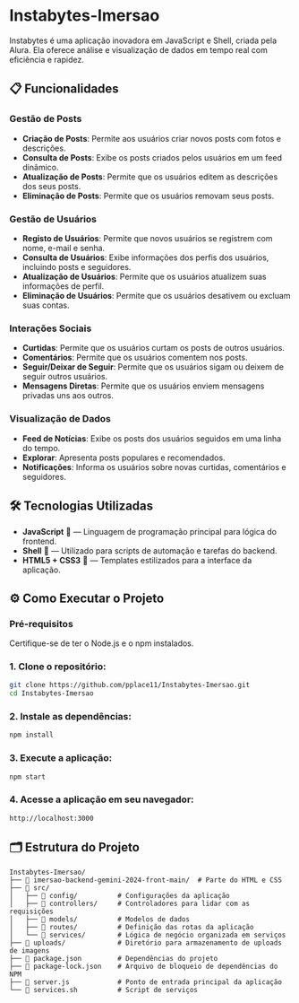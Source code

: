 # Instabytes-Imersao

Instabytes é uma aplicação inovadora em JavaScript e Shell, criada pela Alura. Ela oferece análise e visualização de dados em tempo real com eficiência e rapidez.

## 📋 Funcionalidades

### Gestão de Posts

- **Criação de Posts**: Permite aos usuários criar novos posts com fotos e descrições.
- **Consulta de Posts**: Exibe os posts criados pelos usuários em um feed dinâmico.
- **Atualização de Posts**: Permite que os usuários editem as descrições dos seus posts.
- **Eliminação de Posts**: Permite que os usuários removam seus posts.

### Gestão de Usuários

- **Registo de Usuários**: Permite que novos usuários se registrem com nome, e-mail e senha.
- **Consulta de Usuários**: Exibe informações dos perfis dos usuários, incluindo posts e seguidores.
- **Atualização de Usuários**: Permite que os usuários atualizem suas informações de perfil.
- **Eliminação de Usuários**: Permite que os usuários desativem ou excluam suas contas.

### Interações Sociais

- **Curtidas**: Permite que os usuários curtam os posts de outros usuários.
- **Comentários**: Permite que os usuários comentem nos posts.
- **Seguir/Deixar de Seguir**: Permite que os usuários sigam ou deixem de seguir outros usuários.
- **Mensagens Diretas**: Permite que os usuários enviem mensagens privadas uns aos outros.

### Visualização de Dados

- **Feed de Notícias**: Exibe os posts dos usuários seguidos em uma linha do tempo.
- **Explorar**: Apresenta posts populares e recomendados.
- **Notificações**: Informa os usuários sobre novas curtidas, comentários e seguidores.

## 🛠️ Tecnologias Utilizadas

- **JavaScript** 📜 — Linguagem de programação principal para lógica do frontend.
- **Shell** 🐚 — Utilizado para scripts de automação e tarefas do backend.
- **HTML5 + CSS3** 🎨 — Templates estilizados para a interface da aplicação.

## ⚙️ Como Executar o Projeto

### Pré-requisitos

Certifique-se de ter o Node.js e o npm instalados.

### 1. **Clone o repositório:**
   
   ```bash
   git clone https://github.com/pplace11/Instabytes-Imersao.git
   cd Instabytes-Imersao
   ```
### 2. **Instale as dependências:**
   
   ```bash
   npm install
   ```

### 3. **Execute a aplicação:**
   
   ```bash
   npm start
   ```

### 4. **Acesse a aplicação em seu navegador:**
   
   ```bash
   http://localhost:3000
   ```
   
## 🗂️ Estrutura do Projeto

```plaintext
Instabytes-Imersao/
├── 📂 imersao-backend-gemini-2024-front-main/  # Parte do HTML e CSS
├── 📂 src/
│   ├── 📂 config/          # Configurações da aplicação
│   ├── 📂 controllers/     # Controladores para lidar com as requisições
│   ├── 📂 models/          # Modelos de dados
│   ├── 📂 routes/          # Definição das rotas da aplicação
│   └── 📂 services/        # Lógica de negócio organizada em serviços
├── 📂 uploads/             # Diretório para armazenamento de uploads de imagens
├── 📄 package.json         # Dependências do projeto
├── 📄 package-lock.json    # Arquivo de bloqueio de dependências do NPM
├── 📄 server.js            # Ponto de entrada principal da aplicação
└── 📄 services.sh          # Script de serviços
```
